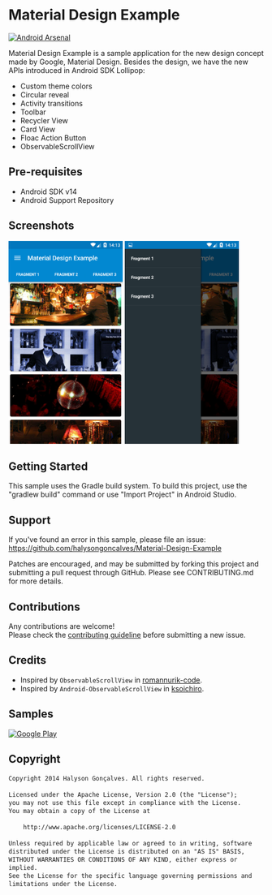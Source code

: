 Material Design Example
========================
[![Android Arsenal](https://img.shields.io/badge/Android%20Arsenal-Android--ObservableScrollView-brightgreen.svg?style=flat)](https://android-arsenal.com/details/3/1296)

Material Design Example is a sample application for the new design concept made by Google, Material Design. Besides the design, we have the new APIs introduced in Android SDK Lollipop:

* Custom theme colors
* Circular reveal
* Activity transitions
* Toolbar
* Recycler View
* Card View
* Floac Action Button
* ObservableScrollView

Pre-requisites
--------------

*  Android SDK v14
*  Android Support Repository

Screenshots
-------------

<img src="art/MaterialExampleDesign1.png" height="400" alt="Screenshot"/> 
<img src="art/MaterialExampleDesign2.png" height="400" alt="Screenshot"/> 


Getting Started
---------------

This sample uses the Gradle build system. To build this project, use the
"gradlew build" command or use "Import Project" in Android Studio.

 Support
-------

If you've found an error in this sample, please file an issue:
https://github.com/halysongoncalves/Material-Design-Example

Patches are encouraged, and may be submitted by forking this project and
submitting a pull request through GitHub. Please see CONTRIBUTING.md for more details.

Contributions
---------------
Any contributions are welcome!  
Please check the [contributing guideline](https://github.com/halysongoncalves/Material-Design-Example/blob/master/CONTRIBUTING.md) before submitting a new issue.

Credits
---------------
* Inspired by `ObservableScrollView` in [romannurik-code](https://code.google.com/p/romannurik-code/).
* Inspired by `Android-ObservableScrollView` in [ksoichiro](https://github.com/ksoichiro/Android-ObservableScrollView).

Samples
---------------
  [![Google Play](http://developer.android.com/images/brand/en_generic_rgb_wo_45.png)](https://play.google.com/store/apps/details?id=br.com.halyson.materialdesign)

<h2>Copyright</h2>

    Copyright 2014 Halyson Gonçalves. All rights reserved.

    Licensed under the Apache License, Version 2.0 (the "License");
    you may not use this file except in compliance with the License.
    You may obtain a copy of the License at

        http://www.apache.org/licenses/LICENSE-2.0

    Unless required by applicable law or agreed to in writing, software
    distributed under the License is distributed on an "AS IS" BASIS,
    WITHOUT WARRANTIES OR CONDITIONS OF ANY KIND, either express or implied.
    See the License for the specific language governing permissions and
    limitations under the License.


